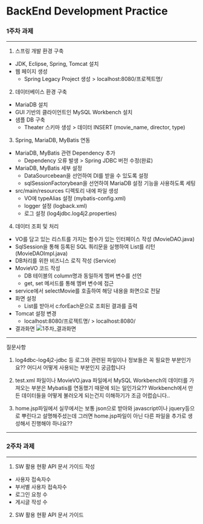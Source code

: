 # BackEnd Development Practice #

### 1주차 과제 ###
---

1. 스프링 개발 환경 구축
 - JDK, Eclipse, Spring, Tomcat 설치
 - 웹 페이지 생성
   - Spring Legacy Project 생성 > localhost:8080/프로젝트명/

2. 데이터베이스 환경 구축
 - MariaDB 설치 
 - GUI 기반의 클라이언트인 MySQL Workbench 설치
 - 샘플 DB 구축 
   - Theater 스키마 생성 > 데이터 INSERT (movie_name, director, type)

3. Spring, MariaDB, MyBatis 연동
 - MariaDB, MyBatis 관련 Dependency 추가 
   - Dependency 오류 발생 > Spring JDBC 버전 수정(완료)
 - MariaDB, MyBatis 세부 설정
   - DataSourcebean을 선언하여 DI를 받을 수 있도록 설정 
   - sqlSessionFactorybean을 선언하여 MariaDB 설정 기능을 사용하도록 세팅
 - src/main/resources 디렉토리 내에 파일 생성
   - VO에 typeAlias 설정 (mybatis-config.xml)
   - logger 설정 (logback.xml)
   - 로그 설정 (log4jdbc.log4j2.properties)

4. 데이터 조회 및 처리 
 - VO를 담고 있는 리스트를 가지는 함수가 있는 인터페이스 작성 (MovieDAO.java)
 - SqlSession을 통해 등록된 SQL 쿼리문을 실행하여 List를 리턴 (MovieDAOImpl.java)
 - DB처리를 위한 비즈니스 로직 작성 (Service)
 - MovieVO 코드 작성
   - DB 테이블의 column명과 동일하게 멤버 변수를 선언
   - get, set 메서드를 통해 멤버 변수에 접근
 - service에서 selectMovie를 호출하여 해당 내용을 화면으로 전달
 - 화면 설정
   - List를 받아서 c:forEach문으로 조회된 결과를 출력
 - Tomcat 설정 변경
   - localhost:8080/프로젝트명/ > localhost:8080/
 - 결과화면
 ![1주차_결과화면](https://user-images.githubusercontent.com/44959513/105055692-a7299500-5ab6-11eb-81d8-7dcd108f57e1.png)
 
---
 질문사항
1. log4dbc-log4j2-jdbc 등 로그와 관련된 파일이나 정보들은 꼭 필요한 부분인가요?? 어디서 어떻게 사용되는 부분인지 궁금합니다

2. test.xml 파일이나 MovieVO.java 파일에서 MySQL Workbench의 데이터를 가져오는 부분은 Mybatis를 연동했기 때문에 되는 일인가요?? 
Workbench에서 만든 데이터들을 어떻게 불러오게 되는건지 이해하기가 조금 어렵습니다..

3. home.jsp파일에서 실무에서는 보통 json으로 받아와 javascript이나 jquery등으로 뿌린다고 설명해주셨는데 그러면 home.jsp파일이 아닌 다른 파일을 추가로 생성해서 진행해야 하나요??
---



### 2주차 과제 ###
---

1. SW 활용 현황 API 문서 가이드 작성
  - 사용자 접속자수
  - 부서별 사용자 접속자수 
  - 로그인 요청 수
  - 게시글 작성 수
2. SW 활용 현황 API 문서 가이드


   
